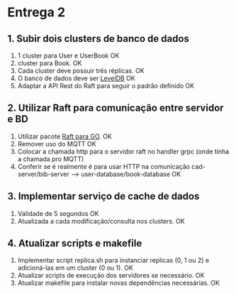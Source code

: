# Entrega 2

## 1. Subir dois clusters de banco de dados

1. 1 cluster para User e UserBook OK
1. cluster para Book. OK
1. Cada cluster deve possuir três réplicas. OK
1. O banco de dados deve ser [LevelDB](https://github.com/syndtr/goleveldb) OK
1. Adaptar a API Rest do Raft para seguir o padrão definido OK

## 2. Utilizar Raft para comunicação entre servidor e BD

1. Utilizar pacote [Raft para GO](https://github.com/hashicorp/raft). OK
1. Remover uso do MQTT OK
1. Colocar a chamada http para o servidor raft no handler grpc (onde tinha a chamada pro MQTT)
1. Conferir se é realmente é para usar HTTP na comunicação cad-server/bib-server --> user-database/book-database OK

## 3. Implementar serviço de cache de dados

1. Validade de 5 segundos OK
1. Atualizada a cada modificação/consulta nos clusters. OK

## 4. Atualizar scripts e makefile

1. Implementar script replica.sh para instanciar replicas (0, 1 ou 2) e adicioná-las em um cluster (0 ou 1). OK
1. Atualizar scripts de execução dos servidores se necessário. OK
1. Atualizar makefile para instalar novas dependências necessárias. OK
